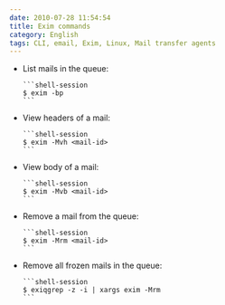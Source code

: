 ```yaml
---
date: 2010-07-28 11:54:54
title: Exim commands
category: English
tags: CLI, email, Exim, Linux, Mail transfer agents
---
```


  * List mails in the queue:

        ```shell-session
        $ exim -bp
        ```

  * View headers of a mail:

        ```shell-session
        $ exim -Mvh <mail-id>
        ```

  * View body of a mail:

        ```shell-session
        $ exim -Mvb <mail-id>
        ```

  * Remove a mail from the queue:

        ```shell-session
        $ exim -Mrm <mail-id>
        ```

  * Remove all frozen mails in the queue:

        ```shell-session
        $ exiqgrep -z -i | xargs exim -Mrm
        ```

